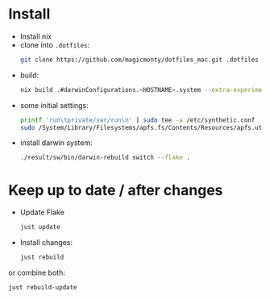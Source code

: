 # Install
- Install nix
- clone into `.dotfiles`:
  ```sh
  git clone https://github.com/magicmonty/dotfiles_mac.git .dotfiles
  ```
- build:
  ```sh
  nix build .#darwinConfigurations.<HOSTNAME>.system --extra-experimental-features "nix-command flakes"
  ```
- some initial settings:
  ```sh
  printf 'run\tprivate/var/run\n' | sudo tee -a /etc/synthetic.conf
  sudo /System/Library/Filesystems/apfs.fs/Contents/Resources/apfs.util -t
  ```
- install darwin system:
  ```sh
  ./result/sw/bin/darwin-rebuild switch --flake .
  ```

# Keep up to date / after changes

- Update Flake
  ```sh
  just update
  ```
- Install changes:
  ```sh
  just rebuild
  ```

or combine both:
  ```sh
  just rebuild-update
  ```

